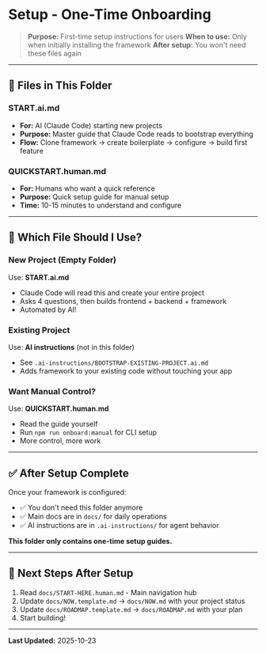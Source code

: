 # Setup - One-Time Onboarding

> **Purpose:** First-time setup instructions for users
> **When to use:** Only when initially installing the framework
> **After setup:** You won't need these files again

---

## 📁 Files in This Folder

### **START.ai.md**
- **For:** AI (Claude Code) starting new projects
- **Purpose:** Master guide that Claude Code reads to bootstrap everything
- **Flow:** Clone framework → create boilerplate → configure → build first feature

### **QUICKSTART.human.md**
- **For:** Humans who want a quick reference
- **Purpose:** Quick setup guide for manual setup
- **Time:** 10-15 minutes to understand and configure

---

## 🎯 Which File Should I Use?

### **New Project (Empty Folder)**
Use: **START.ai.md**
- Claude Code will read this and create your entire project
- Asks 4 questions, then builds frontend + backend + framework
- Automated by AI!

### **Existing Project**
Use: **AI instructions** (not in this folder)
- See `.ai-instructions/BOOTSTRAP-EXISTING-PROJECT.ai.md`
- Adds framework to your existing code without touching your app

### **Want Manual Control?**
Use: **QUICKSTART.human.md**
- Read the guide yourself
- Run `npm run onboard:manual` for CLI setup
- More control, more work

---

## ✅ After Setup Complete

Once your framework is configured:
- ✅ You don't need this folder anymore
- ✅ Main docs are in `docs/` for daily operations
- ✅ AI instructions are in `.ai-instructions/` for agent behavior

**This folder only contains one-time setup guides.**

---

## 🔄 Next Steps After Setup

1. Read `docs/START-HERE.human.md` - Main navigation hub
2. Update `docs/NOW.template.md` → `docs/NOW.md` with your project status
3. Update `docs/ROADMAP.template.md` → `docs/ROADMAP.md` with your plan
4. Start building!

---

**Last Updated:** 2025-10-23

